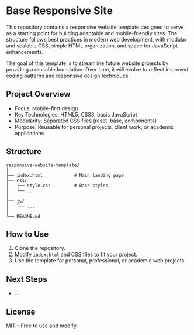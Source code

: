 # Base Responsive Site

This repository contains a responsive website template designed to serve as a starting point for building adaptable and mobile-friendly sites. The structure follows best practices in modern web development, with modular and scalable CSS, simple HTML organization, and space for JavaScript enhancements.

The goal of this template is to streamline future website projects by providing a reusable foundation. Over time, it will evolve to reflect improved coding patterns and responsive design techniques.

## Project Overview

-   Focus: Mobile-first design
-   Key Technologies: HTML5, CSS3, basic JavaScript
-   Modularity: Separated CSS files (reset, base, components)
-   Purpose: Reusable for personal projects, client work, or academic applications

## Structure

```plaintext
responsive-website-template/
│
├── index.html            # Main landing page
├── css/
│   ├── style.css         # Base styles
│   └── ...
│
├── js/
│   └── ...
│
└── README.md
```

## How to Use

1. Clone the repository.
2. Modify `index.html` and CSS files to fit your project.
3. Use the template for personal, professional, or academic web projects.

## Next Steps

-   ...

## License

MIT – Free to use and modify.
